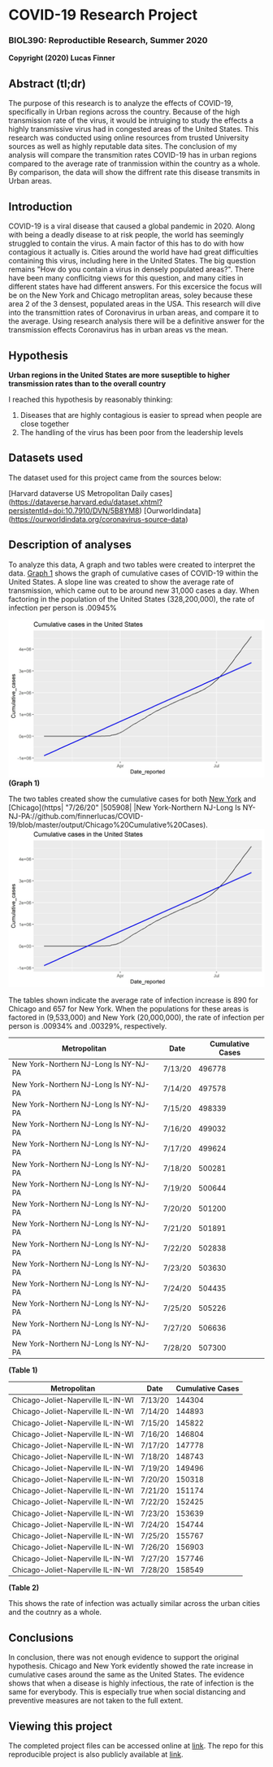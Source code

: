 # COVID-19 Research Project
### BIOL390: Reproductible Research, Summer 2020
**Copyright (2020) Lucas Finner**

## Abstract (tl;dr)

The purpose of this research is to analyze the effects of COVID-19, specifically in Urban regions across the country. Because of the high transmission rate of the virus, it would be intruiging to study the effects a highly transmissive virus had in congested areas of the United States. This research was conducted using online resources from trusted University sources as well as highly reputable data sites. The conclusion of my analysis will compare the transmition rates COVID-19 has in urban regions compared to the average rate of tranmission within the country as a whole. By comparison, the data will show the diffrent rate this disease transmits in Urban areas.

## Introduction

COVID-19 is a viral disease that caused a global pandemic in 2020. Along with being a deadly disease to at risk people, the world has seemingly struggled to contain the virus. A main factor of this has to do with how contagious it actually is. Cities around the world have had great difficulties containing this virus, including here in the United States. The big question remains "How do you contain a virus in densely populated areas?". There have been many conflicitng views for this question, and many cities in different states have had different answers. For this excersice the focus will be on the New York and Chicago metroplitan areas, soley because these area 2 of the 3 densest, populated areas in the USA.
This research will dive into the transmittion rates of Coronavirus in urban areas, and compare it to the average. Using research analysis there will be a definitive answer for the transmission effects Coronavirus has in urban areas vs the mean.

## Hypothesis


**Urban regions in the United States are more suseptible to higher transmission rates than to the overall country**

I reached this hypothesis by reasonably thinking:

1) Diseases that are highly contagious is easier to spread when people are close together
2) The handling of the virus has been poor from the leadership levels

## Datasets used

The dataset used for this project came from the sources below:

[Harvard dataverse US Metropolitan Daily cases] (https://dataverse.harvard.edu/dataset.xhtml?persistentId=doi:10.7910/DVN/5B8YM8)
[Ourworldindata] (https://ourworldindata.org/coronavirus-source-data)

## Description of analyses

To analyze this data, A graph and two tables were created to interpret the data. [Graph 1](https://github.com/finnerlucas/COVID-19/blob/master/output/United%20States%20Cumulative%20Cases) shows the graph of cumulative cases of COVID-19 within the United States. A slope line was created to show the average rate of transmission, which came out to be around new 31,000 cases a day. When factoring in the population of the United States (328,200,000), the rate of infection per person is .00945%

![Image](output\sup.jpeg)
**(Graph 1)**

The two tables created show the cumulative cases for both [New York](https://github.com/finnerlucas/COVID-19/blob/master/output/New%20York%20Cumulative%20Cases) and [Chicago](https| "7/26/20" |505908|
|New York-Northern NJ-Long Is NY-NJ-PA://github.com/finnerlucas/COVID-19/blob/master/output/Chicago%20Cumulative%20Cases).
![Image](output\sup.jpeg)

The tables shown indicate the average rate of infection increase is 890 for Chicago and 657 for New York. When the populations for these areas is factored in (9,533,000) and New York (20,000,000), the rate of infection per person is .00934% and .00329%, respectively. 

| Metropolitan | Date | Cumulative Cases |
---------------|------|------------------|
|New York-Northern NJ-Long Is NY-NJ-PA| 7/13/20 |496778|
|New York-Northern NJ-Long Is NY-NJ-PA| 7/14/20 |497578|
|New York-Northern NJ-Long Is NY-NJ-PA| 7/15/20 |498339|
|New York-Northern NJ-Long Is NY-NJ-PA| 7/16/20 |499032|
|New York-Northern NJ-Long Is NY-NJ-PA| 7/17/20 |499624|
|New York-Northern NJ-Long Is NY-NJ-PA| 7/18/20 |500281|
|New York-Northern NJ-Long Is NY-NJ-PA| 7/19/20 |500644|
|New York-Northern NJ-Long Is NY-NJ-PA| 7/20/20 |501200|
|New York-Northern NJ-Long Is NY-NJ-PA| 7/21/20 |501891|
|New York-Northern NJ-Long Is NY-NJ-PA| 7/22/20 |502838|
|New York-Northern NJ-Long Is NY-NJ-PA| 7/23/20 |503630|
|New York-Northern NJ-Long Is NY-NJ-PA| 7/24/20 |504435|
|New York-Northern NJ-Long Is NY-NJ-PA| 7/25/20 |505226|
|New York-Northern NJ-Long Is NY-NJ-PA| 7/27/20 |506636|
|New York-Northern NJ-Long Is NY-NJ-PA| 7/28/20 |507300|
**(Table 1)**

|Metropolitan | Date | Cumulative Cases |
|-------------|------|------------------|
|Chicago-Joliet-Naperville IL-IN-WI| 7/13/20 |144304|
|Chicago-Joliet-Naperville IL-IN-WI| 7/14/20 |144893|
|Chicago-Joliet-Naperville IL-IN-WI| 7/15/20 |145822|
|Chicago-Joliet-Naperville IL-IN-WI| 7/16/20 |146804|
|Chicago-Joliet-Naperville IL-IN-WI| 7/17/20 |147778|
|Chicago-Joliet-Naperville IL-IN-WI| 7/18/20 |148743|
|Chicago-Joliet-Naperville IL-IN-WI| 7/19/20 |149496|
|Chicago-Joliet-Naperville IL-IN-WI| 7/20/20 |150318|
|Chicago-Joliet-Naperville IL-IN-WI| 7/21/20 |151174|
|Chicago-Joliet-Naperville IL-IN-WI| 7/22/20 |152425|
|Chicago-Joliet-Naperville IL-IN-WI| 7/23/20 |153639|
|Chicago-Joliet-Naperville IL-IN-WI| 7/24/20 |154744|
|Chicago-Joliet-Naperville IL-IN-WI| 7/25/20 |155767|
|Chicago-Joliet-Naperville IL-IN-WI| 7/26/20 |156903|
|Chicago-Joliet-Naperville IL-IN-WI| 7/27/20 |157746|
|Chicago-Joliet-Naperville IL-IN-WI| 7/28/20 |158549|
**(Table 2)**



This shows the rate of infection was actually similar across the urban cities and the coutnry as a whole. 

## Conclusions

In conclusion, there was not enough evidence to support the original hypothesis. Chicago and New York evidently showed the rate increase in cumulative cases around the same as the United States. The evidence shows that when a disease is highly infectious, the rate of infection is the same for everybody. This is especially true when social distancing and preventive measures are not taken to the full extent. 

## Viewing this project
The completed project files can be accessed online at [link](https://github.com/finnerlucas/COVID-19/edit/master/README.md). The repo for this reproducible project is also publicly available at [link](https://github.com/finnerlucas/COVID-19).
